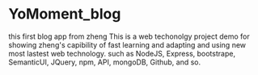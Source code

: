 # YoMoment_blog
this first blog app from zheng
This is a web techonolgy project demo for showing zheng's capibility of fast learning and adapting and using new most lastest web technology. such as NodeJS, Express, bootstrape, SemanticUI, JQuery, npm, API, mongoDB, Github, and so. 


